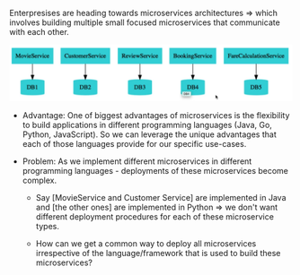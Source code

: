Enterpresises are heading towards microservices architectures => which involves building multiple small focused microservices that communicate with each other.

![x](../images/im20.png)

- Advantage: One of biggest advantages of microservices is the flexibility to build applications in different programming languages (Java, Go, Python, JavaScript). So we can leverage the unique advantages that each of those languages provide for our specific use-cases.

- Problem: As we implement different microservices in different programming languages - deployments of these microservices become complex.

  - Say [MovieService and Customer Service] are implemented in Java and [the other ones] are implemented in Python => we don't want different deployment procedures for each of these microservice types.

  - How can we get a common way to deploy all microservices irrespective of the language/framework that is used to build these microservices?

